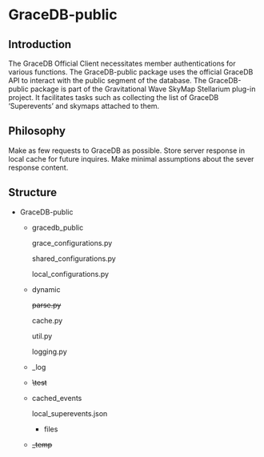 # GraceDB-public

## Introduction

The GraceDB Official Client necessitates member authentications for various functions. The GraceDB-public package uses the official GraceDB API to interact with the public segment of the database. The GraceDB-public package is part of the Gravitational Wave SkyMap Stellarium plug-in project. It facilitates tasks such as collecting the list of GraceDB ‘Superevents’ and skymaps attached to them.

## Philosophy

Make as few requests to GraceDB as possible. Store server response in local cache for future inquires. Make minimal assumptions about the sever response content.

## Structure

- GraceDB-public
    - gracedb_public
    
        grace_configurations.py
        
        shared_configurations.py
        
        local_configurations.py
    
    - dynamic
        
        ~~parse.py~~
        
        cache.py
        
        util.py
        
        logging.py
        
    - _log
        
        
    - ~~\test~~
    - cached_events
        
        local_superevents.json
        
        - files

    - ~~_temp~~
